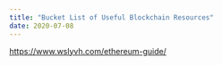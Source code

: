 ```yaml
---
title: "Bucket List of Useful Blockchain Resources"
date: 2020-07-08
---
```


https://www.wslyvh.com/ethereum-guide/
